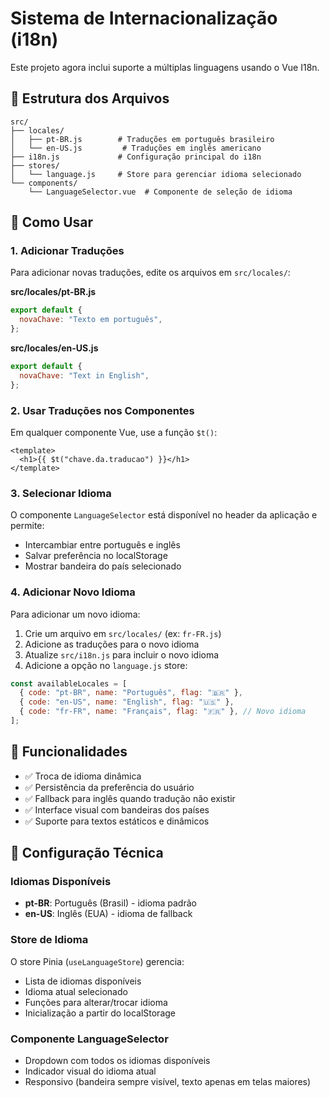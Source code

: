 # Sistema de Internacionalização (i18n)

Este projeto agora inclui suporte a múltiplas linguagens usando o Vue I18n.

## 📁 Estrutura dos Arquivos

```
src/
├── locales/
│   ├── pt-BR.js        # Traduções em português brasileiro
│   └── en-US.js         # Traduções em inglês americano
├── i18n.js             # Configuração principal do i18n
├── stores/
│   └── language.js     # Store para gerenciar idioma selecionado
└── components/
    └── LanguageSelector.vue  # Componente de seleção de idioma
```

## 🚀 Como Usar

### 1. Adicionar Traduções

Para adicionar novas traduções, edite os arquivos em `src/locales/`:

**src/locales/pt-BR.js**

```javascript
export default {
  novaChave: "Texto em português",
};
```

**src/locales/en-US.js**

```javascript
export default {
  novaChave: "Text in English",
};
```

### 2. Usar Traduções nos Componentes

Em qualquer componente Vue, use a função `$t()`:

```vue
<template>
  <h1>{{ $t("chave.da.traducao") }}</h1>
</template>
```

### 3. Selecionar Idioma

O componente `LanguageSelector` está disponível no header da aplicação e permite:

- Intercambiar entre português e inglês
- Salvar preferência no localStorage
- Mostrar bandeira do país selecionado

### 4. Adicionar Novo Idioma

Para adicionar um novo idioma:

1. Crie um arquivo em `src/locales/` (ex: `fr-FR.js`)
2. Adicione as traduções para o novo idioma
3. Atualize `src/i18n.js` para incluir o novo idioma
4. Adicione a opção no `language.js` store:

```javascript
const availableLocales = [
  { code: "pt-BR", name: "Português", flag: "🇧🇷" },
  { code: "en-US", name: "English", flag: "🇺🇸" },
  { code: "fr-FR", name: "Français", flag: "🇫🇷" }, // Novo idioma
];
```

## 🎯 Funcionalidades

- ✅ Troca de idioma dinâmica
- ✅ Persistência da preferência do usuário
- ✅ Fallback para inglês quando tradução não existir
- ✅ Interface visual com bandeiras dos países
- ✅ Suporte para textos estáticos e dinâmicos

## 🔧 Configuração Técnica

### Idiomas Disponíveis

- **pt-BR**: Português (Brasil) - idioma padrão
- **en-US**: Inglês (EUA) - idioma de fallback

### Store de Idioma

O store Pinia (`useLanguageStore`) gerencia:

- Lista de idiomas disponíveis
- Idioma atual selecionado
- Funções para alterar/trocar idioma
- Inicialização a partir do localStorage

### Componente LanguageSelector

- Dropdown com todos os idiomas disponíveis
- Indicador visual do idioma atual
- Responsivo (bandeira sempre visível, texto apenas em telas maiores)
